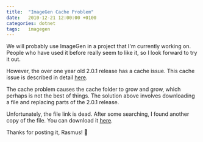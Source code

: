 ```yaml
---
title:	"ImageGen Cache Problem"
date:	2010-12-21 12:00:00 +0100
categories: dotnet
tags: 	imagegen
---
```



We will probably use ImageGen in a project that I'm currently working on. People
who have used it before really seem to like it, so I look forward to try it out.

However, the over one year old 2.0.1 release has a cache issue. This cache issue
is described in detail [here](http://our.umbraco.org/projects/website-utilities/imagegen/imagegen-bugs/2982-%5BUPDATE%5D-Fix-to-caching-bug-in-201).

The cache problem causes the cache folder to grow and grow, which perhaps is not
the best of things. The solution above involves downloading a file and replacing
parts of the 2.0.1 release.

Unfortunately, the file link is dead. After some searching, I found another copy
of the file. You can download it [here](http://www.hajslund.com/blog.aspx?filterby=ImageGen).

Thanks for posting it, Rasmus! 🙂